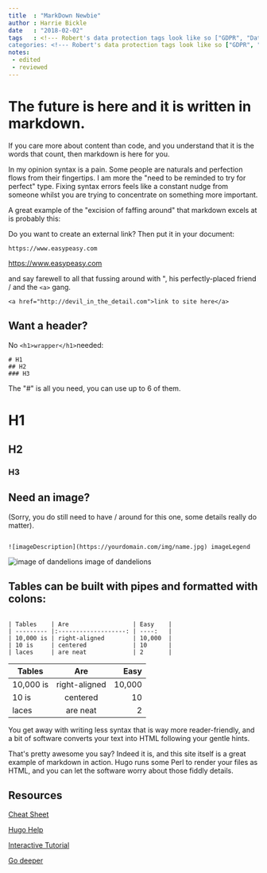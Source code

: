 ```yaml
---
title  : "MarkDown Newbie"
author : Harrie Bickle
date   : "2018-02-02"
tags   : <!--- Robert's data protection tags look like so ["GDPR", "Data Protection"]--->
categories: <!--- Robert's data protection tags look like so ["GDPR", "Data Protection"]--->
notes:
 - edited
 - reviewed
---
```



# The future is here and it is written in markdown.

If you care more about content than code, and you understand that it is the words that count, then markdown is here for you.

In my opinion syntax is a pain. Some people are naturals and perfection flows from their fingertips. I am more the "need to be reminded to try for perfect" type. Fixing syntax errors feels like a constant nudge from someone whilst you are trying to concentrate on something more important.

A great example of the "excision of faffing around" that markdown excels at is probably this:


Do you want to create an external link? Then put it in your document:

```
https://www.easypeasy.com
```
https://www.easypeasy.com

and say farewell to all that fussing around with ", his perfectly-placed friend / and the `<a>`  gang.

```
<a href="http://devil_in_the_detail.com">link to site here</a>
```

## Want a header? 

No ```<h1>wrapper</h1>```needed:

```
# H1
## H2
### H3

```
The "#" is all you need, you can use up to 6 of them.

# H1
## H2
### H3

## Need an image? 
(Sorry, you do still need to have / around for this one, some details really do matter).

```

![imageDescription](https://yourdomain.com/img/name.jpg) imageLegend

```
![image of dandelions](/img/blog.jpg) image of dandelions


## Tables can be built with pipes and formatted with colons:

```

| Tables    | Are                  | Easy    |
| --------- |:-------------------: | ----:   |
| 10,000 is | right-aligned        | 10,000  |
| 10 is     | centered             | 10      |
| laces     | are neat             | 2       |

```



| Tables    | Are                  | Easy    |
| --------- |:-------------------: | ----:   |
| 10,000 is | right-aligned        | 10,000  |
| 10 is     | centered             | 10      |
| laces     | are neat             | 2       |

You get away with writing less syntax that is way more reader-friendly, and a bit of software converts your text into HTML following your gentle hints.

That's pretty awesome you say? Indeed it is, and this site itself is a great example of markdown in action. Hugo runs some Perl to render your files as HTML, and you can let the software worry about those fiddly details.

## Resources

[Cheat Sheet](https://help.github.com/articles/basic-writing-and-formatting-syntax/)

[Hugo Help](https://gohugo.io/content-management/formats/#learn-markdown)

[Interactive Tutorial](https://www.markdowntutorial.com/lesson/1/)

[Go deeper](https://daringfireball.net/projects/markdown/)
